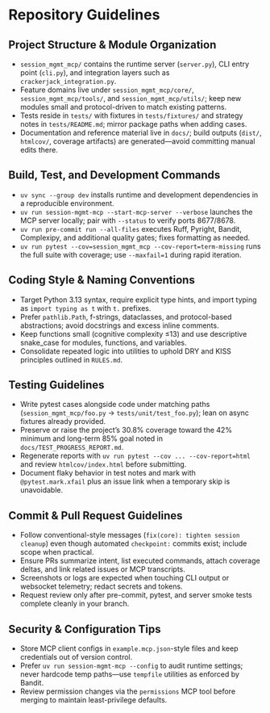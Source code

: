# Repository Guidelines

## Project Structure & Module Organization

- `session_mgmt_mcp/` contains the runtime server (`server.py`), CLI entry point (`cli.py`), and integration layers such as `crackerjack_integration.py`.
- Feature domains live under `session_mgmt_mcp/core/`, `session_mgmt_mcp/tools/`, and `session_mgmt_mcp/utils/`; keep new modules small and protocol-driven to match existing patterns.
- Tests reside in `tests/` with fixtures in `tests/fixtures/` and strategy notes in `tests/README.md`; mirror package paths when adding cases.
- Documentation and reference material live in `docs/`; build outputs (`dist/`, `htmlcov/`, coverage artifacts) are generated—avoid committing manual edits there.

## Build, Test, and Development Commands

- `uv sync --group dev` installs runtime and development dependencies in a reproducible environment.
- `uv run session-mgmt-mcp --start-mcp-server --verbose` launches the MCP server locally; pair with `--status` to verify ports 8677/8678.
- `uv run pre-commit run --all-files` executes Ruff, Pyright, Bandit, Complexipy, and additional quality gates; fixes formatting as needed.
- `uv run pytest --cov=session_mgmt_mcp --cov-report=term-missing` runs the full suite with coverage; use `--maxfail=1` during rapid iteration.

## Coding Style & Naming Conventions

- Target Python 3.13 syntax, require explicit type hints, and import typing as `import typing as t` with `t.` prefixes.
- Prefer `pathlib.Path`, f-strings, dataclasses, and protocol-based abstractions; avoid docstrings and excess inline comments.
- Keep functions small (cognitive complexity ≤13) and use descriptive snake_case for modules, functions, and variables.
- Consolidate repeated logic into utilities to uphold DRY and KISS principles outlined in `RULES.md`.

## Testing Guidelines

- Write pytest cases alongside code under matching paths (`session_mgmt_mcp/foo.py` → `tests/unit/test_foo.py`); lean on async fixtures already provided.
- Preserve or raise the project’s 30.8% coverage toward the 42% minimum and long-term 85% goal noted in `docs/TEST_PROGRESS_REPORT.md`.
- Regenerate reports with `uv run pytest --cov ... --cov-report=html` and review `htmlcov/index.html` before submitting.
- Document flaky behavior in test notes and mark with `@pytest.mark.xfail` plus an issue link when a temporary skip is unavoidable.

## Commit & Pull Request Guidelines

- Follow conventional-style messages (`fix(core): tighten session cleanup`) even though automated `checkpoint:` commits exist; include scope when practical.
- Ensure PRs summarize intent, list executed commands, attach coverage deltas, and link related issues or MCP transcripts.
- Screenshots or logs are expected when touching CLI output or websocket telemetry; redact secrets and tokens.
- Request review only after pre-commit, pytest, and server smoke tests complete cleanly in your branch.

## Security & Configuration Tips

- Store MCP client configs in `example.mcp.json`-style files and keep credentials out of version control.
- Prefer `uv run session-mgmt-mcp --config` to audit runtime settings; never hardcode temp paths—use `tempfile` utilities as enforced by Bandit.
- Review permission changes via the `permissions` MCP tool before merging to maintain least-privilege defaults.
